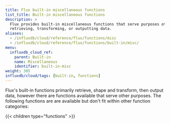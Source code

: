 ```yaml
---
title: Flux built-in miscellaneous functions
list_title: Built-in miscellaneous functions
description: >
  Flux provides built-in miscellaneous functions that serve purposes other than
  retrieving, transforming, or outputting data.
aliases:
  - /influxdb/cloud/reference/flux/functions/misc
  - /influxdb/cloud/reference/flux/functions/built-in/misc/
menu:
  influxdb_cloud_ref:
    parent: Built-in
    name: Miscellaneous
    identifier: built-in-misc
weight: 305
influxdb/cloud/tags: [built-in, functions]
---
```


Flux's built-in functions primarily retrieve, shape and transform, then output data, however
there are functions available that serve other purposes.
The following functions are are available but don't fit within other function categories:

{{< children type="functions" >}}
